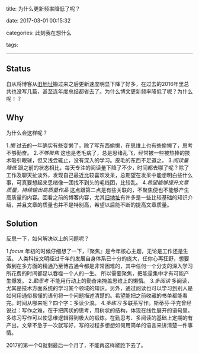 title: 为什么更新频率降低了呢？

date: 2017-03-01 00:15:32


categories: 此刻我在想什么

tags: 

---
## Status
自从将博客从[旧地址](http://blog.163.com/xh_ding/)搬过来之后更新速度明显下降了好多，在过去的2016年里总共也没写几篇，甚至连年度总结都省去了。为什么博文更新频率降低了呢？为什么呢！？

## Why

为什么会这样呢？

1.*懒* 
	过去的一年确实有些变懒了，除了写东西偷懒，在思维上也有些偷懒了，思考不够勤奋。
2.*不够聚焦*
	这也是老毛病了，总是思绪乱飞，经常被一些被热捧的技术吸引眼球，但又浅尝辄止，没有深入的学习。皮毛的东西不足道之。
3.*阅读量降低*
	跟之前的状态相比，每天专注的阅读量下降了不少，时间都去哪了呢？除了工作及聊天扯淡外，发现自己最近比较喜欢发呆，总期望在发呆中能想明白些什么事，可真要想起来思绪像一团找不到头的毛线团，比较乱。
4.*希望能够提升文章质量，持续输出高质量作品*
	这点跟第二点是有些关联的，不聚焦便也不能够产生高质量的内容。回看之前的博客内容，尤其[旧地址](http://blog.163.com/xh_ding/)有许多是一些比较基础的知识介绍，并且文章的质量也并不是特别高，希望以后能不断的提高文章质量。

## Solution

反思一下，如何解决以上的问题呢？

1.*focus*
	年初的时候仔细想了一下，『聚焦』是今年核心主题，无论是工作还是生活。
	人类科技文明经过千年的发展自身体系已十分的庞大，任你心再狂野，想要做到在多方面的精通乃至博古通今都是非常困难的，其中任何一个分支的深入学习所花费的时间都足以吞噬一个人的一生。
	所以需要聚焦，把能量集中才有可能产生爆发。
2.*勤思考*
	不能用行动上的勤奋来掩盖思维上的懒惰。
3.*多阅读*
	多阅读，尤其是技术方面系统的学习某个领域的知识。另外，通过阅读也可以学习到别人是如何用通俗易懂的语句将一个问题描述清楚的。希望能把之前收藏的书单都能看完。时间从哪来呢？四个字：多读少浪。
4.*多练习*
	多联系写作。斯蒂芬·平克曾经说过：写作之难，在于把网状的思考，用树状的结构，体现在线性展开的语句里。多练习写作可以使思维逻辑得到极大的锻炼。在勤思考、多阅读的基础上定期的有产出，文章不急于一次就写好，写的过程多想想如何用简单的语言来讲清楚一件事情。
	
2017的第一个Q就剩最后一个月了，不能再这样蹉跎下去了。
	

